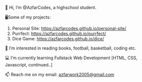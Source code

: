 👋 Hi, I’m @AzfarCodes, a highschool student.



🖥️Some of my projects:
   1. Personal Site: https://azfarcodes.github.io/personal-site/
   2. Purrfect: https://azfarcodes.github.io/purrfect/
   3. Dice Game: https://azfarcodes.github.io/dice/


🏀 I’m interested in reading books, football, basketball, coding etc.

💻 I’m currently learning Fullstack Web Development [HTML, CSS, Javascript, continued..]

📫 Reach me on my email: azfarwork2005@gmail.com

<!---
AzfarCodes/AzfarCodes is a ✨ special ✨ repository because its `README.md` (this file) appears on your GitHub profile.
You can click the Preview link to take a look at your changes.
--->
